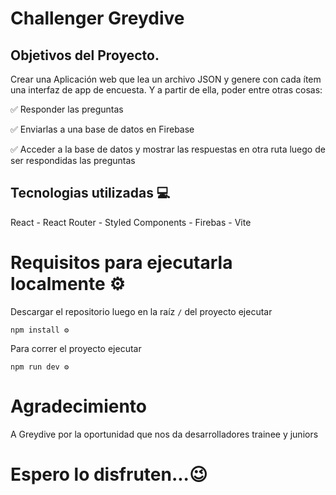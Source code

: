 # Challenger Greydive

## Objetivos del Proyecto.

Crear una Aplicación web que lea un archivo JSON y genere con cada ítem una
interfaz de app de encuesta. Y a partir de ella, poder entre otras cosas:

✅ Responder las preguntas

✅ Enviarlas a una base de datos en Firebase

✅ Acceder a la base de datos y mostrar las respuestas en otra ruta luego de ser respondidas las preguntas

## Tecnologias utilizadas 💻

React - React Router - Styled Components - Firebas - Vite

# Requisitos para ejecutarla localmente ⚙

Descargar el repositorio luego en la raíz ```/``` del proyecto ejecutar

```
npm install ⚙
```

Para correr el proyecto ejecutar

```
npm run dev ⚙
```

# Agradecimiento
A Greydive por la oportunidad que nos da desarrolladores trainee y juniors

# Espero lo disfruten...😉
